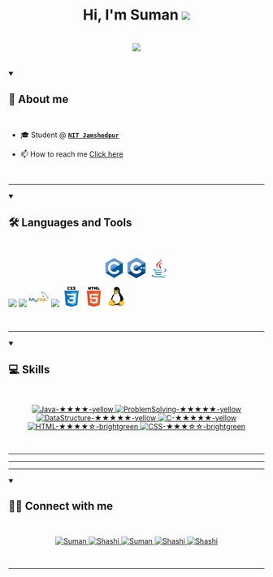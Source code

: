 <h1 align="center">Hi, I'm Suman <img src="https://media.giphy.com/media/hvRJCLFzcasrR4ia7z/giphy.gif" width="30px"/>
<p align="center">
<!--   <a href="https://github.com/DenverCoder1/readme-typing-svg"> -->
    <img src="https://readme-typing-svg.herokuapp.com?color=F0F0F0&width=380&height=45&lines=A+passionate+WEB+Developer;JAVA+|;Database:+MYSQL+,+Firebase&center=true"></a>
</p>
</h1>


<details open> 
  <summary><h2>🤖 About me</h2></summary>

<br>
    


- 🎓 Student @ **<a href="http://www.nitjsr.ac.in/">`NIT Jamshedpur`</a>**






- 📫 How to reach me [Click here](https://www.linkedin.com/in/suman-mandal-667329230?lipi=urn%3Ali%3Apage%3Ad_flagship3_profile_view_base_contact_details%3BTgaOwJY7SQ%2Bv3pp2vMhGKg%3D%3D)

<br>
    
</details>

-----

<details open> 
  <summary><h2>🛠️ Languages and Tools</h2></summary>

<br>
    
<p align="center">
<code><img height="40" src="https://raw.githubusercontent.com/devicons/devicon/master/icons/c/c-original.svg" /></code>
<code><img height="40" src="https://raw.githubusercontent.com/devicons/devicon/master/icons/cplusplus/cplusplus-original.svg" /></code>
<code><img height="40" src="https://raw.githubusercontent.com/devicons/devicon/master/icons/java/java-original.svg" /></code>

<code><img height="40" src="https://www.vectorlogo.zone/logos/firebase/firebase-icon.svg" /></code>
<code><img height="40" src="https://www.vectorlogo.zone/logos/sqlite/sqlite-icon.svg" /></code>
<code><img height="40" src="https://raw.githubusercontent.com/devicons/devicon/master/icons/mysql/mysql-original-wordmark.svg" /></code>
<code><img height="40" src="https://www.vectorlogo.zone/logos/git-scm/git-scm-icon.svg" /></code>
<code><img height="40" src="https://raw.githubusercontent.com/devicons/devicon/master/icons/css3/css3-original-wordmark.svg" /></code>
<code><img height="40" src="https://raw.githubusercontent.com/devicons/devicon/master/icons/html5/html5-original-wordmark.svg" /></code>
<code><img height="40" src="https://raw.githubusercontent.com/devicons/devicon/master/icons/linux/linux-original.svg" /></code>
</p>
    
<br>

</details>

-----

<details open> 
  <summary><h2>💻 Skills</h2></summary>
  
<br>
    
<p align="center">
 
  <a href="https://img.shields.io/badge/Java-★★★★★★-yellow">
   <img alt="Java-★★★★-yellow" src="https://img.shields.io/badge/Java-★★★★★-yellow" />
  </a>
  
  <a href="https://img.shields.io/badge/ProblemSolving-★★★★★-yellow">
   <img alt="ProblemSolving-★★★★★-yellow" src="https://img.shields.io/badge/ProblemSolving-★★★★★-yellow" />
  </a>
  <a href="https://img.shields.io/badge/DataStructure-★★★★-yellow">
   <img alt="DataStructure-★★★★★-yellow" src="https://img.shields.io/badge/DataStructure-★★★★★-yellow" />
  </a>
  
  <a href="https://img.shields.io/badge/C-★★★★-yellow">
   <img alt="C-★★★★★-yellow" src="https://img.shields.io/badge/C-★★★★★-yellow" />
  </a>
  <a href="https://img.shields.io/badge/HTML-★★★★☆-brightgreen">
   <img alt="HTML-★★★★☆-brightgreen" src="https://img.shields.io/badge/HTML-★★★★☆-brightgreen" />
  </a>
  <a href="https://img.shields.io/badge/CSS-★★★☆☆-brightgreen">
   <img alt="CSS-★★★☆☆-brightgreen" src="https://img.shields.io/badge/CSS-★★★☆☆-brightgreen" />
  </a>
  
</p>

<br>
    
</details>

-----



-----



-----

<details open> 
  <summary><h2>🙋‍♂️ Connect with me</h2></summary>

<br>
    
<p align="center">
  
 <a href="https://www.linkedin.com/in/suman-mandal-667329230?lipi=urn%3Ali%3Apage%3Ad_flagship3_profile_view_base_contact_details%3BTgaOwJY7SQ%2Bv3pp2vMhGKg%3D%3D">
   <img alt="Suman" src="https://img.shields.io/badge/-LinkedIn-blue?style=flat-square&logo=Linkedin&logoColor=white&link=https://linkedin.com/in/kt-shashi/" />
 </a>
  
 <a href="https://auth.geeksforgeeks.org/user/shashikt">
   <img alt="Shashi" src="https://img.shields.io/badge/-GeeksForGeeks-green?style=flat-square&logo=GeeksForGeeks&logoColor=white&link=https://auth.geeksforgeeks.org/user/shashikt" />
 </a>

    
 </a>
 <a href="mailto:sumanmandal.intro@gmailcom">
   <img alt="Suman" src="https://img.shields.io/badge/-Gmail-pink?style=flat-square&logo=Gmail&logoColor=white&link=mailto:shkt03@gmail.com" />
 </a>
 
 <a href="https://jijo-OO7.github.io/">
   <img alt="Shashi" src="https://img.shields.io/badge/-🌐Website-olive?style=flat-square&logo=web&logoColor=white&link=https://kt-shashi.github.io" />
 </a>
 
 <a href="https://github.com/jijo-OO7">
   <img alt="Shashi" src="https://img.shields.io/github/followers/kt-shashi?label=follow&style=social" />
 </a>   
 
</p>

<br>

</details>

-----
